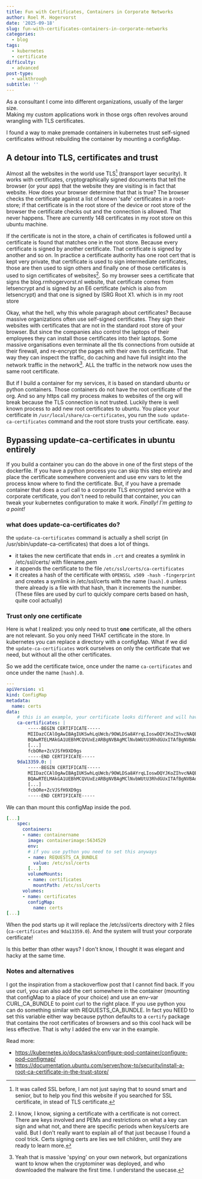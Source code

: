 ```yaml
---
title: Fun with Certificates, Containers in Corporate Networks
author: Roel M. Hogervorst
date: '2025-09-18'
slug: fun-with-certificates-containers-in-corporate-networks
categories:
  - blog
tags:
  - kubernetes
  - certificate
difficulty:
  - advanced
post-type:
  - walkthrough
subtitle: ''
---
```


As a consultant I come into different organizations, usually of the larger size.  
Making my custom applications work in those orgs often revolves around wrangling with TLS certificates.

I found a way to make premade containers in kubernetes trust self-signed certificates without rebuilding the container by mounting a configMap.

## A detour into TLS, certificates and trust
Almost all the websites in the world use TLS[^2] (transport layer security). It works with certificates, cryptographically signed documents that tell the browser (or your app) that the website they are visiting is in fact that website. 
How does your browser determine that that is true? The browser checks the certificate against a list of known 'safe' certificates in a root-store; if that certificate is in the root store of the device or root store of the browser the certificate checks out and the connection is allowed. That never happens. There are currently 148 certificates in my root store on this ubuntu machine.

If the certificate is not in the store, a chain of certificates is followed until a certificate is found that matches one in the root store. Because every certificate is signed by another certificate.  That certificate is signed by another and so on. In practice a certificate authority has one root cert that is kept very private, that certificate is used to sign intermediate certificates, those are then used to sign others and finally one of those certificates is used to sign certificates of websites[^1]. So my browser sees a certificate that signs the blog.rmhogervorst.nl website, that certificate comes from letsencrypt and is signed by an E6 certificate (which is also from letsencrypt) and that one is signed by ISRG Root X1. which is in my root store

[^1]: I know, I know, signing a certificate with a certificate is not correct. There are keys involved and PEMs and restrictions on what a key can sign and what not, and there are specific periods when keys/certs are valid. But I don't really want to explain all of that just because I found a cool trick. Certs signing certs are lies we tell children, until they are ready to learn more.
[^2]: It was called SSL before, I am not just saying that to sound smart and senior, but to help you find this website if you searched for SSL certificate, in stead of TLS certificate.

Okay, what the hell, why this whole paragraph about certificates? Because massive organizations
often use self-signed certificates. They sign their websites with certificates that are not in the standard root store
of your browser. But since the companies also control the laptops of their employees they can install
those certificates into their laptops. Some massive organisations even terminate
all the tls connections from outside at their firewall, and re-encrypt the
pages with their own tls certificate. That way they can inspect the traffic, do
caching and have full insight into the network traffic in the network[^3]. ALL the
traffic in the network now uses the same root certificate.


[^3]: Yeah that is massive 'spying' on your own network, but organizations want to know when the cryptominer was deployed, and who downloaded the malware the first time. I understand the usecase.

But if I build a container for my services, it is based on standard ubuntu or python containers.
Those containers do not have the root certificate of the org. And so any https call my process makes to websites of the org will break
because the TLS connection is not trusted.
Luckily there is well known process to add new root certificates to ubuntu.
You place your certificate in `/usr/local/share/ca-certificates`, you run the `sudo update-ca-certificates` command and the root store trusts your certificate.
easy.

## Bypassing update-ca-certificates in ubuntu entirely

If you build a container you can do the above in one of the first steps of the dockerfile. If you have a python process you can skip this step entirely and place the certificate somewhere convenient and use env vars to let the process know where to find the certificate.
But, if you have a premade container that does a curl call to a corporate TLS encrypted service with a corporate certificate, you don't need to rebuild that container, you can tweak your kubernetes configuration to make it work. _Finally! I'm getting to a point!_

### what does update-ca-certificates do?
the `update-ca-certificates` command is actually a shell script (in /usr/sbin/update-ca-certificates) that does a lot of things. 
- it takes the new certificate that ends in `.crt` and creates a symlink in /etc/ssl/certs/ with filename.pem
- it appends the certificate to the file `/etc/ssl/certs/ca-certificates`
- it creates a hash of the certificate  with `OPENSSL x509 -hash -fingerprint` and creates a symlink in /etc/ssl/certs with the name `[hash].0` unless there already is a file with that hash, than it increments the number.  (These files are used by curl to quickly compare certs based on hash, quite cool actually)

### Trust only one certificate

Here is what I realized: you only need to trust **one** certificate, all the others are not relevant.
So you only need THAT certificate in the store. In kubernetes you can replace a directory with a configMap. What if we did the `update-ca-certificates` work ourselves on only the certificate that we need, but without all the other certificates. 

So we add the certificate twice, once under the name `ca-certificates` and once under the name `[hash].0`.

```yaml
---
apiVersion: v1
kind: ConfigMap
metadata:
  name: certs
data:
	# this is an example, your certificate looks different and will have a different hash
    ca-certificates: |
	    -----BEGIN CERTIFICATE-----
		MIIDazCCAlOgAwIBAgIUKSwhLqUWcb/9OWLDSa8AYrqLIoswDQYJKoZIhvcNAQEL
		BQAwRTELMAkGA1UEBhMCQVUxEzARBgNVBAgMClNvbWUtU3RhdGUxITAfBgNVBAoM
		[...]
		fcbORe+ZcVJSfH9XD9gs
		-----END CERTIFICATE-----
	9da13359.0: |
		-----BEGIN CERTIFICATE-----
		MIIDazCCAlOgAwIBAgIUKSwhLqUWcb/9OWLDSa8AYrqLIoswDQYJKoZIhvcNAQEL
		BQAwRTELMAkGA1UEBhMCQVUxEzARBgNVBAgMClNvbWUtU3RhdGUxITAfBgNVBAoM
		[...]
		fcbORe+ZcVJSfH9XD9gs
		-----END CERTIFICATE-----
```

We can than mount this configMap inside the pod.

```yaml
[...]
    spec:
      containers:
      - name: containername
        image: containerimage:5634529
        env:
        # if you use python you need to set this anyways
        - name: REQUESTS_CA_BUNDLE
          value: /etc/ssl/certs
	    [...]
		volumeMounts:
        - name: certificates
          mountPath: /etc/ssl/certs
      volumes:
      - name: certificates 
        configMap:
          name: certs
[...]
```

When the pod starts up it will replace the /etc/ssl/certs directory with 2 files (`ca-certificates` and `9da13359.0`). And the system will trust your corporate certificate! 

Is this better than other ways? I don't know, I thought it was elegant and hacky at the same time.

### Notes and alternatives

I got the inspiration from a stackoverflow post that I cannot find back.
If you use curl, you can also add the cert somewhere in the container (mounting that configMap to a place of your choice) and use an env-var CURL_CA_BUNDLE to point curl to the right place.
If you use python you can do something similar with REQUESTS_CA_BUNDLE. In fact you NEED to set this variable either way because python defaults to a `certify` package that contains the root certificates of browsers and so this cool hack will be less effective. That is why I added the env var in the example.

Read more:
- https://kubernetes.io/docs/tasks/configure-pod-container/configure-pod-configmap/
- https://documentation.ubuntu.com/server/how-to/security/install-a-root-ca-certificate-in-the-trust-store/


